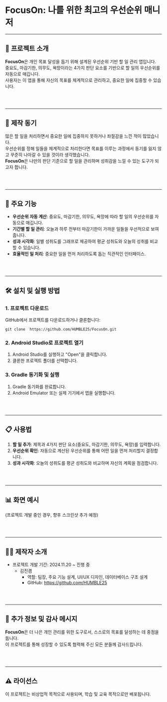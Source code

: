 # FocusOn: 나를 위한 최고의 우선순위 매니저

---

## 📖 프로젝트 소개
**FocusOn**은 개인 목표 달성을 돕기 위해 설계된 우선순위 기반 할 일 관리 앱입니다.  
중요도, 마감기한, 의무도, 욕망이라는 4가지 판단 요소를 기반으로 할 일의 우선순위를 자동으로 매깁니다.  
사용자는 이 앱을 통해 자신의 목표를 체계적으로 관리하고, 중요한 일에 집중할 수 있습니다.

<br>
<br>

---

## 🎯 제작 동기
많은 할 일을 처리하면서 중요한 일에 집중하지 못하거나 좌절감을 느낀 적이 많았습니다.  
우선순위를 정해 일들을 체계적으로 처리한다면 목표를 이루는 과정에서 동기를 잃지 않고 꾸준히 나아갈 수 있을 것이라 생각했습니다.  
**FocusOn**은 나만의 판단 기준으로 할 일을 관리하며 성취감을 느낄 수 있는 도구가 되고자 합니다.

<br>
<br>

---

## 🚀 주요 기능
- **우선순위 자동 계산**: 중요도, 마감기한, 의무도, 욕망에 따라 할 일의 우선순위를 자동으로 매깁니다.
- **기간별 할 일 관리**: 오늘과 하루 전부터 마감기한이 가까운 일들을 우선적으로 보여줍니다.
- **성과 시각화**: 일별 성취도를 그래프로 제공하여 평균 성취도와 오늘의 성취를 비교할 수 있습니다.
- **효율적인 일 처리**: 중요한 일을 먼저 처리하도록 돕는 직관적인 인터페이스.

<br>
<br>

---

## 🛠️ 설치 및 실행 방법
### 1. 프로젝트 다운로드
GitHub에서 프로젝트를 다운로드하거나 클론합니다:
```
git clone  https://github.com/HUMBLE25/FocusOn.git

```


### 2. Android Studio로 프로젝트 열기
1. Android Studio를 실행하고 "Open"을 클릭합니다.
2. 클론한 프로젝트 폴더를 선택합니다.

### 3. Gradle 동기화 및 실행
1. Gradle 동기화를 완료합니다.
2. Android Emulator 또는 실제 기기에서 앱을 실행합니다.

<br>
<br>

---

## 📋 사용법
1. **할 일 추가**: 제목과 4가지 판단 요소(중요도, 마감기한, 의무도, 욕망)를 입력합니다.
2. **우선순위 확인**: 자동으로 계산된 우선순위를 통해 어떤 일을 먼저 처리할지 결정합니다.
3. **성과 시각화**: 오늘의 성취도를 평균 성취도와 비교하며 자신의 계획을 점검합니다.

<br>
<br>

---

## 📊 화면 예시
(프로젝트 개발 중인 경우, 향후 스크린샷 추가 예정)

<br>
<br>

---

## 👨‍💻 제작자 소개
- 프로젝트 개발 기간: 2024.11.20 ~ 진행 중
  - 김진겸
    - 역할: 팀장, 주요 기능 설계, UI/UX 디자인, 데이터베이스 구조 설계
    - GitHub: https://github.com/HUMBLE25

<br>
<br>

---

## 🙏 추가 정보 및 감사 메시지
**FocusOn**은 더 나은 개인 관리를 위한 도구로서, 스스로의 목표를 달성하는 데 중점을 둡니다.  
이 프로젝트를 통해 성장할 수 있도록 협력해 주신 모든 분들께 감사드립니다.

<br>
<br>

---

## ⚠️ 라이선스
이 프로젝트는 비상업적 목적으로 사용되며, 학습 및 교육 목적으로만 배포됩니다.
